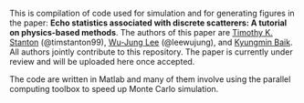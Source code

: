 This is compilation of code used for simulation and for generating figures in the paper:
**Echo statistics associated with discrete scatterers: A tutorial on physics-based methods**. The authors of this paper are [Timothy K. Stanton](mailto:tstanton@whoi.edu) (@timstanton99), [Wu-Jung Lee](mailto:wjlee@apl.washington.edu) (@leewujung), and [Kyungmin Baik](mailto:kbaik@kriss.re.kr). All authors jointly contribute to this repository. The paper is currently under review and will be uploaded here once accepted.

The code are written in Matlab and many of them involve using the parallel computing toolbox to speed up Monte Carlo simulation.
